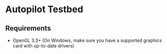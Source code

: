 # Autopilot Testbed

## Requirements
* OpenGL 3.3+ (On Windows, make sure you have a supported graphics card with up-to-date drivers)
